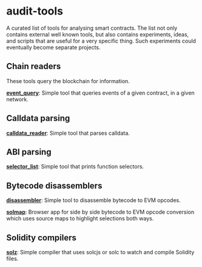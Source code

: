 # audit-tools
A curated list of tools for analysing smart contracts. The list not only contains external well known tools, but also contains experiments, ideas, and scripts that are useful for a very specific thing. Such experiments could eventually become separate projects.

## Chain readers

These tools query the blockchain for information.

**[event_query](https://github.com/ajsantander/audit-tools/tree/master/event_query)**:
Simple tool that queries events of a given contract, in a given network.

## Calldata parsing

**[calldata_reader](https://github.com/ajsantander/audit-tools/tree/master/calldata_reader)**:
Simple tool that parses calldata.

## ABI parsing

**[selector_list](https://github.com/ajsantander/audit-tools/tree/master/selector_list)**:
Simple tool that prints function selectors.

## Bytecode disassemblers

**[disassembler](https://github.com/ajsantander/audit-tools/tree/master/disassembler)**:
Simple tool to disassemble bytecode to EVM opcodes.

**[solmap](https://github.com/ajsantander/solmap)**:
Browser app for side by side bytecode to EVM opcode conversion which uses source maps to highlight selections both ways.

## Solidity compilers

**[solz](https://github.com/ajsantander/solz)**:
Simple compiler that uses solcjs or solc to watch and compile Solidity files.
